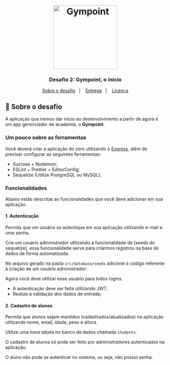 <h1 align="center">
  <img alt="Gympoint" title="Gympoint" src=".github/logo.png" width="200px" />
</h1>

<h3 align="center">
  Desafio 2: Gympoint, o início
</h3>


<p align="center">
  <a href="#rocket-sobre-o-desafio">Sobre o desafio</a>&nbsp;&nbsp;&nbsp;|&nbsp;&nbsp;&nbsp;
  <a href="#-entrega">Entrega</a>&nbsp;&nbsp;&nbsp;|&nbsp;&nbsp;&nbsp;
  <a href="#memo-licença">Licença</a>
</p>

## :rocket: Sobre o desafio

A aplicação que iremos dar início ao desenvolvimento a partir de agora é um app gerenciador de academia, o **Gympoint**.

### Um pouco sobre as ferramentas

Você deverá criar a aplicação do zero utilizando o [Express](https://expressjs.com/), além de precisar configurar as seguintes ferramentas:

- Sucrase + Nodemon;
- ESLint + Prettier + EditorConfig;
- Sequelize (Utilize PostgreSQL ou MySQL);

### Funcionalidades

Abaixo estão descritas as funcionalidades que você deve adicionar em sua aplicação.

#### 1. Autenticação

Permita que um usuário se autentique em sua aplicação utilizando e-mail e uma senha.

Crie um usuário administrador utilizando a funcionalidade de [seeds do sequelize], essa funcionalidade serve para criarmos registros na base de dados de forma automatizada.

No arquivo gerado na pasta `src/database/seeds` adicione o código referente à criação de um usuário administrador:

Agora você deve utilizar esse usuário para todos logins.

- A autenticação deve ser feita utilizando JWT.
- Realize a validação dos dados de entrada;

#### 2. Cadastro de alunos

Permita que alunos sejam mantidos (cadastrados/atualizados) na aplicação utilizando nome, email, idade, peso e altura.

Utilize uma nova tabela no banco de dados chamada `students`.

O cadastro de alunos só pode ser feito por administradores autenticados na aplicação.

O aluno não pode se autenticar no sistema, ou seja, não possui senha.
